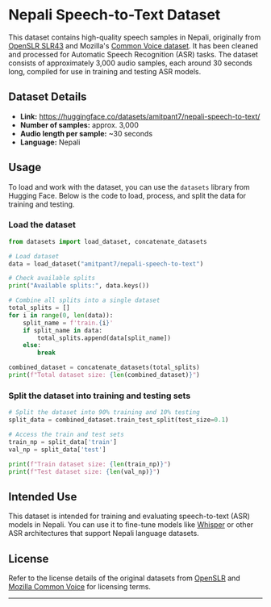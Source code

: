 # Nepali Speech-to-Text Dataset

This dataset contains high-quality speech samples in Nepali, originally from [OpenSLR SLR43](https://www.openslr.org/43/) and Mozilla's [Common Voice dataset](https://discourse.mozilla.org/t/common-voice-19-0-dataset-release/135857/1). It has been cleaned and processed for Automatic Speech Recognition (ASR) tasks. The dataset consists of approximately 3,000 audio samples, each around 30 seconds long, compiled for use in training and testing ASR models.

## Dataset Details

- **Link:** https://huggingface.co/datasets/amitpant7/nepali-speech-to-text/
- **Number of samples:** approx. 3,000
- **Audio length per sample:** ~30 seconds
- **Language:** Nepali

## Usage

To load and work with the dataset, you can use the `datasets` library from Hugging Face. Below is the code to load, process, and split the data for training and testing.

### Load the dataset

```python
from datasets import load_dataset, concatenate_datasets

# Load dataset
data = load_dataset("amitpant7/nepali-speech-to-text")

# Check available splits
print("Available splits:", data.keys())

# Combine all splits into a single dataset
total_splits = []
for i in range(0, len(data)):
    split_name = f'train.{i}'
    if split_name in data:
        total_splits.append(data[split_name])
    else:
        break

combined_dataset = concatenate_datasets(total_splits)
print(f"Total dataset size: {len(combined_dataset)}")
```

### Split the dataset into training and testing sets

```python
# Split the dataset into 90% training and 10% testing
split_data = combined_dataset.train_test_split(test_size=0.1)

# Access the train and test sets
train_np = split_data['train']
val_np = split_data['test']

print(f"Train dataset size: {len(train_np)}")
print(f"Test dataset size: {len(val_np)}")
```

## Intended Use

This dataset is intended for training and evaluating speech-to-text (ASR) models in Nepali. You can use it to fine-tune models like [Whisper](https://huggingface.co/models?search=whisper) or other ASR architectures that support Nepali language datasets.

## License

Refer to the license details of the original datasets from [OpenSLR](https://www.openslr.org/resources/43/LICENSE) and [Mozilla Common Voice](https://commonvoice.mozilla.org/en/datasets) for licensing terms.

---
